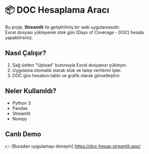 # 📦 DOC Hesaplama Aracı

Bu proje, **Streamlit** ile geliştirilmiş bir web uygulamasıdır.  
Excel dosyası yükleyerek stok gün (Days of Coverage - DOC) hesabı yapabilirsiniz.

## Nasıl Çalışır?
1. Sağ üstten "Upload" butonuyla Excel dosyanızı yükleyin.  
2. Uygulama otomatik olarak stok ve talep verilerini işler.  
3. DOC gün hesabını tablo ve grafik olarak görselleştirir.  

## Neler Kullanıldı?
- Python 3  
- Pandas  
- Streamlit  
- Numpy  

## Canlı Demo
👉 [Buradan uygulamayı deneyin] https://doc-hesap.streamlit.app/
